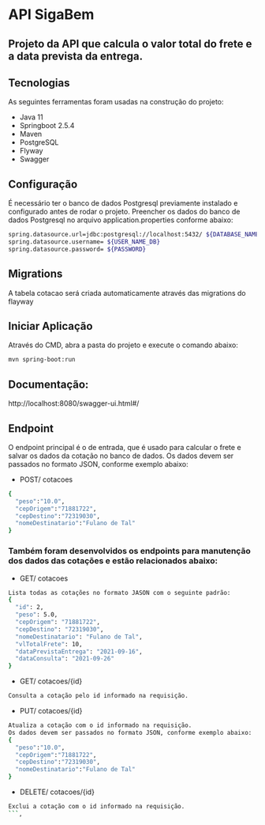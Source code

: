 # API SigaBem
## Projeto da API que calcula o valor total do frete e a data prevista da entrega.

## Tecnologias
As seguintes ferramentas foram usadas na construção do projeto:
- Java 11
- Springboot 2.5.4
- Maven
- PostgreSQL
- Flyway
- Swagger

## Configuração
É necessário ter o banco de dados Postgresql previamente instalado e configurado antes de rodar o projeto.
 Preencher os dados do banco de dados Postgresql no arquivo application.properties conforme abaixo:
```sh
spring.datasource.url=jdbc:postgresql://localhost:5432/ ${DATABASE_NAME}
spring.datasource.username= ${USER_NAME_DB}
spring.datasource.password= ${PASSWORD}
```


## Migrations
A tabela cotacao será criada automaticamente através das migrations do flayway


## Iniciar Aplicação
Através do CMD, abra a pasta do projeto e execute o comando abaixo:
```sh
mvn spring-boot:run
```

## Documentação:
http://localhost:8080/swagger-ui.html#/

## Endpoint
O endpoint principal é o de entrada, que é usado para calcular o frete e salvar os dados da cotação no banco de dados.
Os dados devem ser passados no formato JSON, conforme exemplo abaixo:
- POST/ cotacoes
```sh
{
  "peso":"10.0",
  "cepOrigem":"71881722",
  "cepDestino":"72319030",
  "nomeDestinatario":"Fulano de Tal"
}
```

### Também foram desenvolvidos os endpoints para manutenção dos dados das cotações e estão relacionados abaixo:
- GET/ cotacoes
```sh
Lista todas as cotações no formato JASON com o seguinte padrão:
{
  "id": 2,
  "peso": 5.0,
  "cepOrigem": "71881722",
  "cepDestino": "72319030",
  "nomeDestinatario": "Fulano de Tal",
  "vlTotalFrete": 10,
  "dataPrevistaEntrega": "2021-09-16",
  "dataConsulta": "2021-09-26"
}
```

- GET/ cotacoes/{id}
```sh
Consulta a cotação pelo id informado na requisição.
```

- PUT/ cotacoes/{id}
```sh
Atualiza a cotação com o id informado na requisição.
Os dados devem ser passados no formato JSON, conforme exemplo abaixo:
{
  "peso":"10.0",
  "cepOrigem":"71881722",
  "cepDestino":"72319030",
  "nomeDestinatario":"Fulano de Tal"
}
```


- DELETE/ cotacoes/{id}
```sh
Exclui a cotação com o id informado na requisição.
```,
